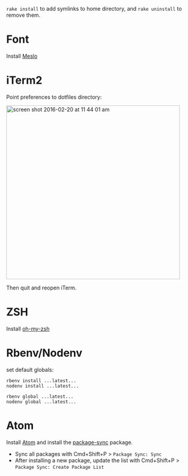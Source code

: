 `rake install` to add symlinks to home directory, and `rake uninstall` to remove them.

# Font

Install [Meslo](https://github.com/andreberg/Meslo-Font)

# iTerm2

Point preferences to dotfiles directory:

<img width="462" alt="screen shot 2016-02-20 at 11 44 01 am" src="https://cloud.githubusercontent.com/assets/158675/13197838/5e528d0e-d7c7-11e5-8b52-3b4ab0401bdc.png">

Then quit and reopen iTerm.

# ZSH

Install [oh-my-zsh](https://github.com/robbyrussell/oh-my-zsh)

# Rbenv/Nodenv

set default globals:

```
rbenv install ...latest...
nodenv install ...latest...

rbenv global ...latest...
nodenv global ...latest...
```

# Atom

Install [Atom](https://atom.io/) and install the [package-sync](https://atom.io/packages/package-sync) package.

- Sync all packages with Cmd+Shift+P > `Package Sync: Sync`
- After installing a new package, update the list with Cmd+Shift+P > `Package Sync: Create Package List`
